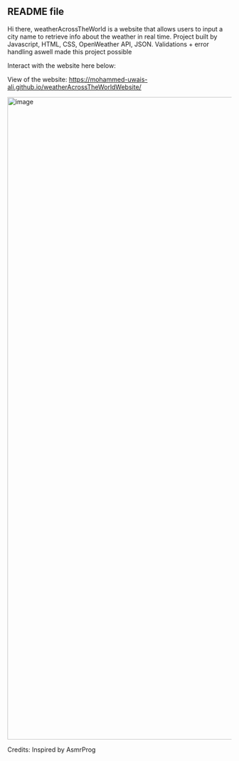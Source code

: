 ## README file

Hi there, weatherAcrossTheWorld is a website that allows users to input a city name to retrieve info about the weather in real time.
Project built by Javascript, HTML, CSS, OpenWeather API, JSON. Validations + error handling aswell made this project possible

Interact with the website here below: 

View of the website: https://mohammed-uwais-ali.github.io/weatherAcrossTheWorldWebsite/

<img width="1440" alt="image" src="https://github.com/mohammed-uwais-ali/weatherAcrossTheWorldWebsite/assets/96762901/393e7537-5cb1-47c7-905d-8098dafd3238">


Credits:
Inspired by AsmrProg

